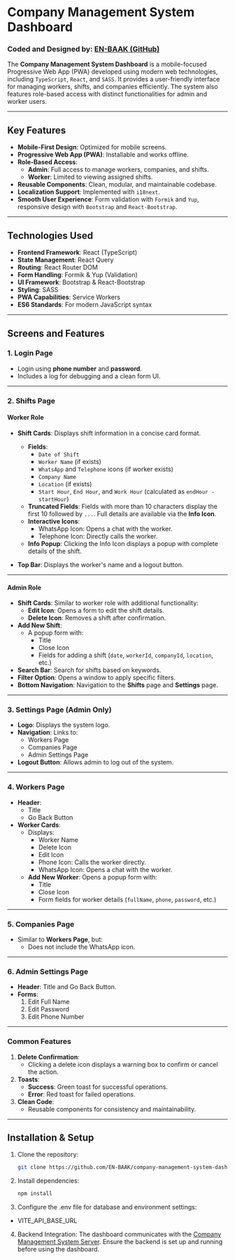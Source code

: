 # Company Management System Dashboard

### Coded and Designed by: [EN-BAAK (GitHub)](https://github.com/EN-BAAK)

The **Company Management System Dashboard** is a mobile-focused Progressive Web App (PWA) developed using modern web technologies, including `TypeScript`, `React`, and `SASS`. It provides a user-friendly interface for managing workers, shifts, and companies efficiently. The system also features role-based access with distinct functionalities for admin and worker users.

---

## Key Features

- **Mobile-First Design**: Optimized for mobile screens.
- **Progressive Web App (PWA)**: Installable and works offline.
- **Role-Based Access**:
  - **Admin**: Full access to manage workers, companies, and shifts.
  - **Worker**: Limited to viewing assigned shifts.
- **Reusable Components**: Clean, modular, and maintainable codebase.
- **Localization Support**: Implemented with `i18next`.
- **Smooth User Experience**: Form validation with `Formik` and `Yup`, responsive design with `Bootstrap` and `React-Bootstrap`.

---

## Technologies Used

- **Frontend Framework**: React (TypeScript)
- **State Management**: React Query
- **Routing**: React Router DOM
- **Form Handling**: Formik & Yup (Validation)
- **UI Framework**: Bootstrap & React-Bootstrap
- **Styling**: SASS
- **PWA Capabilities**: Service Workers
- **ES6 Standards**: For modern JavaScript syntax

---

## Screens and Features

### 1. **Login Page**

- Login using **phone number** and **password**.
- Includes a log for debugging and a clean form UI.

---

### 2. **Shifts Page**

#### Worker Role

- **Shift Cards**: Displays shift information in a concise card format.

  - **Fields**:
    - `Date of Shift`
    - `Worker Name` (if exists)
    - `WhatsApp` and `Telephone` icons (if worker exists)
    - `Company Name`
    - `Location` (if exists)
    - `Start Hour`, `End Hour`, and `Work Hour` (calculated as `endHour - startHour`)
  - **Truncated Fields**: Fields with more than 10 characters display the first 10 followed by `...`. Full details are available via the **Info Icon**.
  - **Interactive Icons**:
    - WhatsApp Icon: Opens a chat with the worker.
    - Telephone Icon: Directly calls the worker.
  - **Info Popup**: Clicking the Info Icon displays a popup with complete details of the shift.

- **Top Bar**: Displays the worker's name and a logout button.

---

#### Admin Role

- **Shift Cards**: Similar to worker role with additional functionality:
  - **Edit Icon**: Opens a form to edit the shift details.
  - **Delete Icon**: Removes a shift after confirmation.
- **Add New Shift**:
  - A popup form with:
    - Title
    - Close Icon
    - Fields for adding a shift (`date`, `workerId`, `companyId`, `location`, etc.)
- **Search Bar**: Search for shifts based on keywords.
- **Filter Option**: Opens a window to apply specific filters.
- **Bottom Navigation**: Navigation to the **Shifts** page and **Settings** page.

---

### 3. **Settings Page (Admin Only)**

- **Logo**: Displays the system logo.
- **Navigation**: Links to:
  - Workers Page
  - Companies Page
  - Admin Settings Page
- **Logout Button**: Allows admin to log out of the system.

---

### 4. **Workers Page**

- **Header**:
  - Title
  - Go Back Button
- **Worker Cards**:
  - Displays:
    - Worker Name
    - Delete Icon
    - Edit Icon
    - Phone Icon: Calls the worker directly.
    - WhatsApp Icon: Opens a chat with the worker.
  - **Add New Worker**: Opens a popup form with:
    - Title
    - Close Icon
    - Form fields for worker details (`fullName`, `phone`, `password`, etc.)

---

### 5. **Companies Page**

- Similar to **Workers Page**, but:
  - Does not include the WhatsApp icon.

---

### 6. **Admin Settings Page**

- **Header**: Title and Go Back Button.
- **Forms**:
  1. Edit Full Name
  2. Edit Password
  3. Edit Phone Number

---

### Common Features

1. **Delete Confirmation**:
   - Clicking a delete icon displays a warning box to confirm or cancel the action.
2. **Toasts**:
   - **Success**: Green toast for successful operations.
   - **Error**: Red toast for failed operations.
3. **Clean Code**:
   - Reusable components for consistency and maintainability.

---

## Installation & Setup

1. Clone the repository:
   ```bash
   git clone https://github.com/EN-BAAK/company-management-system-dashboard.git
   ```
2. Install dependencies:
   ```bash
   npm install
   ```
3. Configure the .env file for database and environment settings:

- VITE_API_BASE_URL

4. Backend Integration:
   The dashboard communicates with the [Company Management System Server](https://github.com/EN-BAAK/company-management-system-server). Ensure the backend is set up and running before using the dashboard.
